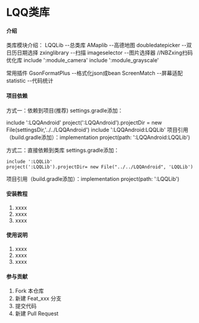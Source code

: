 # LQQ类库

#### 介绍

类库模块介绍：
LQQLib 		--总类库
AMaplib 			--高德地图
doubledatepicker 	--双日历日期选择
zxinglibrary 		--扫描
imageselector		--图片选择器
//NBZxing扫码优化库
include ':module_camera'
include ':module_grayscale'



常用插件
GsonFormatPlus 	--格式化json成bean
ScreenMatch 	--屏幕适配
statistic       --代码统计





#### 项目依赖
方式一：依赖到项目(推荐)
settings.gradle添加：

include ':LQQAndroid'
project(':LQQAndroid').projectDir = new File(settingsDir,'../../LQQAndroid')
include ':LQQAndroid:LQQLib'
项目引用（build.gradle添加）：implementation project(path: ':LQQAndroid:LQQLib')

方式二：直接依赖到类库
settings.gradle添加：

    include ':LQQLib'
    project(':LQQLib').projectDir= new File("../../LQQAndroid", 'LQQLib')
项目引用（build.gradle添加）：implementation project(path: ':LQQLib')








#### 安装教程

1.  xxxx
2.  xxxx
3.  xxxx

#### 使用说明

1.  xxxx
2.  xxxx
3.  xxxx

#### 参与贡献

1.  Fork 本仓库
2.  新建 Feat_xxx 分支
3.  提交代码
4.  新建 Pull Request

